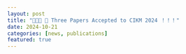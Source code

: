 ```yaml
---
layout: post
title: "🎉🎉🎉 📢 Three Papers Accepted to CIKM 2024 ！！！"
date: 2024-10-21
categories: [news, publications]
featured: true
---
```


